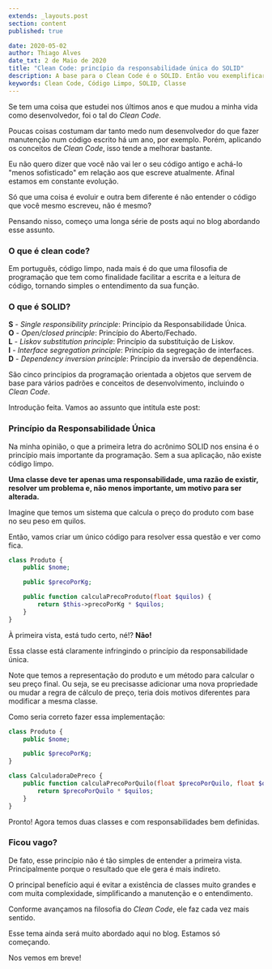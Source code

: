 ```yaml
---
extends: _layouts.post
section: content
published: true

date: 2020-05-02
author: Thiago Alves
date_txt: 2 de Maio de 2020
title: "Clean Code: princípio da responsabilidade única do SOLID"
description: A base para o Clean Code é o SOLID. Então vou exemplificar o que a primeira letra do acrônimo ensina.
keywords: Clean Code, Código Limpo, SOLID, Classe
---
```


Se tem uma coisa que estudei nos últimos anos e que mudou a minha vida como desenvolvedor, foi o tal do _Clean Code_.

Poucas coisas costumam dar tanto medo num desenvolvedor do que fazer manutenção num código escrito há um ano, por exemplo. Porém, aplicando os conceitos de _Clean Code_, isso tende a melhorar bastante.

Eu não quero dizer que você não vai ler o seu código antigo e achá-lo "menos sofisticado" em relação aos que escreve atualmente. Afinal estamos em constante evolução. 

Só que uma coisa é evoluir e outra bem diferente é não entender o código que você mesmo escreveu, não é mesmo?

Pensando nisso, começo uma longa série de posts aqui no blog abordando esse assunto.

### O que é clean code?

Em português, código limpo, nada mais é do que uma filosofia de programação que tem como finalidade facilitar a escrita e a leitura de código, tornando simples o entendimento da sua função.

### O que é SOLID?

**S** - _Single responsibility principle_: Princípio da Responsabilidade Única. <br>
**O** - _Open/closed principle_: Princípio do Aberto/Fechado. <br>
**L** - _Liskov substitution principle_: Princípio da substituição de Liskov. <br>
**I** - _Interface segregation principle_: Princípio da segregação de interfaces. <br>
**D** - _Dependency inversion principle_: Princípio da inversão de dependência. 

São cinco princípios da programação orientada a objetos que servem de base para vários padrões e conceitos de desenvolvimento, incluindo o _Clean Code_.

Introdução feita. Vamos ao assunto que intitula este post:

### Princípio da Responsabilidade Única

Na minha opinião, o que a primeira letra do 
acrônimo SOLID nos ensina é o princípio mais importante da programação. Sem a sua aplicação, não existe código limpo.

**Uma classe deve ter apenas uma responsabilidade, uma razão de existir, resolver um problema e, não menos importante, um motivo para ser alterada.**

Imagine que temos um sistema que calcula o preço do produto com base no seu peso em quilos. 

Então, vamos criar um único código para resolver essa questão e ver como fica.

```php
class Produto {
    public $nome;

    public $precoPorKg;

    public function calculaPrecoProduto(float $quilos) {
        return $this->precoPorKg * $quilos;
    }
}
```

À primeira vista, está tudo certo, né!? **Não!**

Essa classe está claramente infringindo o princípio da responsabilidade única.

Note que temos a representação do produto e um método para calcular o seu preço final. Ou seja, se eu precisasse adicionar uma nova propriedade ou mudar a regra de cálculo de preço, teria dois motivos diferentes para modificar a mesma classe.

Como seria correto fazer essa implementação:

```php
class Produto {
    public $nome;

    public $precoPorKg;
}

class CalculadoraDePreco {
    public function calculaPrecoPorQuilo(float $precoPorQuilo, float $quilos) {
        return $precoPorQuilo * $quilos;
    }
}
```

Pronto! Agora temos duas classes e com responsabilidades bem definidas.

### Ficou vago?

De fato, esse princípio não é tão simples de entender a primeira vista. Principalmente porque o resultado que ele gera é mais indireto. 

O principal benefício aqui é evitar a existência de classes muito grandes e com muita complexidade, simplificando a manutenção e o entendimento. 

Conforme avançamos na filosofia do _Clean Code_, ele faz cada vez mais sentido. 

Esse tema ainda será muito abordado aqui no blog. Estamos só começando.

Nos vemos em breve!